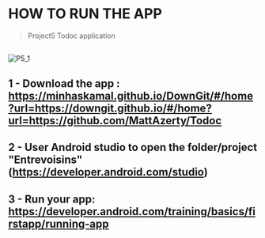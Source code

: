 # **HOW TO RUN THE APP**
> Project5 Todoc application
##
![P5_1](https://user-images.githubusercontent.com/21226834/194485929-fb08ec99-f435-4b38-b448-1486a762f7e9.png)
##
## 1 - Download the app : https://minhaskamal.github.io/DownGit/#/home?url=https://downgit.github.io/#/home?url=https://github.com/MattAzerty/Todoc
## 2 - User Android studio to open the folder/project "Entrevoisins" (https://developer.android.com/studio)
## 3 - Run your app: https://developer.android.com/training/basics/firstapp/running-app
